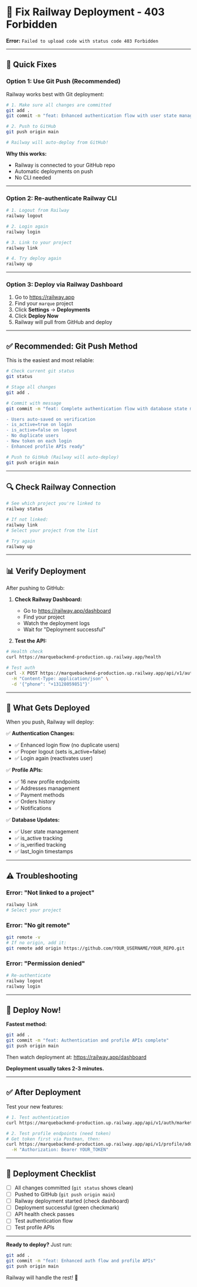 # 🚀 Fix Railway Deployment - 403 Forbidden

**Error:** `Failed to upload code with status code 403 Forbidden`

---

## 🔧 Quick Fixes

### Option 1: Use Git Push (Recommended)

Railway works best with Git deployment:

```bash
# 1. Make sure all changes are committed
git add .
git commit -m "feat: Enhanced authentication flow with user state management"

# 2. Push to GitHub
git push origin main

# Railway will auto-deploy from GitHub!
```

**Why this works:**

- Railway is connected to your GitHub repo
- Automatic deployments on push
- No CLI needed

---

### Option 2: Re-authenticate Railway CLI

```bash
# 1. Logout from Railway
railway logout

# 2. Login again
railway login

# 3. Link to your project
railway link

# 4. Try deploy again
railway up
```

---

### Option 3: Deploy via Railway Dashboard

1. Go to https://railway.app
2. Find your `marque` project
3. Click **Settings** → **Deployments**
4. Click **Deploy Now**
5. Railway will pull from GitHub and deploy

---

## ✅ Recommended: Git Push Method

This is the easiest and most reliable:

```bash
# Check current git status
git status

# Stage all changes
git add .

# Commit with message
git commit -m "feat: Complete authentication flow with database state management

- Users auto-saved on verification
- is_active=true on login
- is_active=false on logout
- No duplicate users
- New token on each login
- Enhanced profile APIs ready"

# Push to GitHub (Railway will auto-deploy)
git push origin main
```

---

## 🔍 Check Railway Connection

```bash
# See which project you're linked to
railway status

# If not linked:
railway link
# Select your project from the list

# Try again
railway up
```

---

## 📊 Verify Deployment

After pushing to GitHub:

1. **Check Railway Dashboard:**

   - Go to https://railway.app/dashboard
   - Find your project
   - Watch the deployment logs
   - Wait for "Deployment successful"

2. **Test the API:**

```bash
# Health check
curl https://marquebackend-production.up.railway.app/health

# Test auth
curl -X POST https://marquebackend-production.up.railway.app/api/v1/auth/send-verification \
  -H "Content-Type: application/json" \
  -d '{"phone": "+13128059851"}'
```

---

## 🎯 What Gets Deployed

When you push, Railway will deploy:

✅ **Authentication Changes:**

- ✅ Enhanced login flow (no duplicate users)
- ✅ Proper logout (sets is_active=false)
- ✅ Login again (reactivates user)

✅ **Profile APIs:**

- ✅ 16 new profile endpoints
- ✅ Addresses management
- ✅ Payment methods
- ✅ Orders history
- ✅ Notifications

✅ **Database Updates:**

- ✅ User state management
- ✅ is_active tracking
- ✅ is_verified tracking
- ✅ last_login timestamps

---

## ⚠️ Troubleshooting

### Error: "Not linked to a project"

```bash
railway link
# Select your project
```

### Error: "No git remote"

```bash
git remote -v
# If no origin, add it:
git remote add origin https://github.com/YOUR_USERNAME/YOUR_REPO.git
```

### Error: "Permission denied"

```bash
# Re-authenticate
railway logout
railway login
```

---

## 🚀 Deploy Now!

**Fastest method:**

```bash
git add .
git commit -m "feat: Authentication and profile APIs complete"
git push origin main
```

Then watch deployment at: https://railway.app/dashboard

**Deployment usually takes 2-3 minutes.**

---

## ✅ After Deployment

Test your new features:

```bash
# 1. Test authentication
curl https://marquebackend-production.up.railway.app/api/v1/auth/markets

# 2. Test profile endpoints (need token)
# Get token first via Postman, then:
curl https://marquebackend-production.up.railway.app/api/v1/profile/addresses \
  -H "Authorization: Bearer YOUR_TOKEN"
```

---

## 📝 Deployment Checklist

- [ ] All changes committed (`git status` shows clean)
- [ ] Pushed to GitHub (`git push origin main`)
- [ ] Railway deployment started (check dashboard)
- [ ] Deployment successful (green checkmark)
- [ ] API health check passes
- [ ] Test authentication flow
- [ ] Test profile APIs

---

**Ready to deploy?** Just run:

```bash
git add .
git commit -m "feat: Enhanced auth flow and profile APIs"
git push origin main
```

Railway will handle the rest! 🚀
